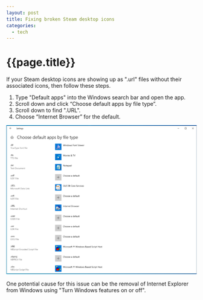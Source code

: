 ```yaml
---
layout: post
title: Fixing broken Steam desktop icons
categories: 
  - tech
---
```


# {{page.title}}

If your Steam desktop icons are showing up as ".url" files without their associated icons, then follow these steps.


1. Type "Default apps" into the Windows search bar and open the app.
2. Scroll down and click “Choose default apps by file type”.
3. Scroll down to find ".URL".
4. Choose “Internet Browser” for the default.

![Steam Choose Default App](/assets/steam-choose-default-app.png)

One potential cause for this issue can be the removal of Internet Explorer from Windows using "Turn Windows features on or off".
